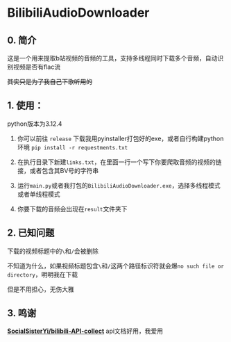 # BilibiliAudioDownloader

## 0. 简介

这是一个用来提取b站视频的音频的工具，支持多线程同时下载多个音频，自动识别视频是否有flac流

~~其实只是为了我自己下歌听用的~~

## 1. 使用：

python版本为3.12.4

1. 你可以前往 `release` 下载我用pyinstaller打包好的exe，或者自行构建python环境
`pip install -r requestments.txt`

2. 在执行目录下新建`links.txt`，在里面一行一个写下你要爬取音频的视频的链接，或者包含其BV号的字符串

3. 运行`main.py`或者我打包的`BilibiliAudioDownloader.exe`，选择多线程模式或者单线程模式
4. 你要下载的音频会出现在`result`文件夹下

## 2. 已知问题

下载的视频标题中的`\`和`/`会被删除

不知道为什么，如果视频标题包含`\`和`/`这两个路径标识符就会爆`no such file or directory`，明明我在下载

但是不用担心，无伤大雅

## 3. 鸣谢

**[SocialSisterYi/bilibili-API-collect](https://github.com/SocialSisterYi/bilibili-API-collect)** api文档好用，我爱用


